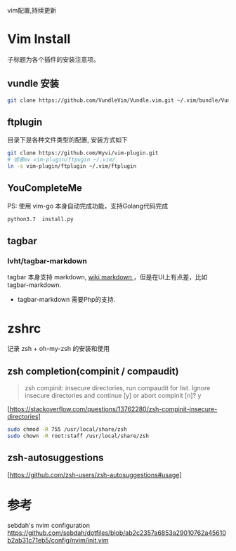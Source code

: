 vim配置,持续更新

# Vim Install 
子标题为各个插件的安装注意项。 

## vundle 安装
```bash 
git clone https://github.com/VundleVim/Vundle.vim.git ~/.vim/bundle/Vundle.vim
```

##  ftplugin
目录下是各种文件类型的配置, 安装方式如下
```bash 
git clone https://github.com/Hyvi/vim-plugin.git
# 或者mv vim-plugin/ftpugin ~/.vim/
ln -s vim-plugin/ftplugin ~/.vim/ftplugin
````

## YouCompleteMe
PS: 使用 vim-go 本身自动完成功能，支持Golang代码完成
```bash
python3.7  install.py 
```

## tagbar 

### lvht/tagbar-markdown
tagbar 本身支持 markdown, [ wiki markdown ](https://github.com/majutsushi/tagbar/wiki#markdown)，但是在UI上有点差，比如tagbar-markdown.  

- tagbar-markdown 需要Php的支持. 



# zshrc
记录 zsh + oh-my-zsh 的安装和使用

## zsh completion(compinit / compaudit)

> zsh compinit: insecure directories, run compaudit for list.  Ignore insecure directories and continue [y] or abort compinit [n]? y

[https://stackoverflow.com/questions/13762280/zsh-compinit-insecure-directories]  

```bash 
sudo chmod -R 755 /usr/local/share/zsh
sudo chown -R root:staff /usr/local/share/zsh
```

## zsh-autosuggestions
[https://github.com/zsh-users/zsh-autosuggestions#usage] 


# 参考

sebdah's nvim configuration  
https://github.com/sebdah/dotfiles/blob/ab2c2357a6853a29010762a45610b2ab31c71eb5/config/nvim/init.vim  


